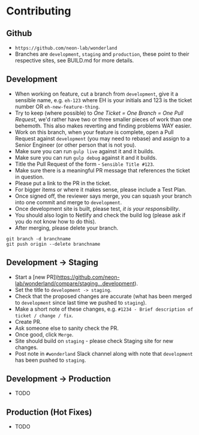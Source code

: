 # Contributing

## Github

- `https://github.com/neon-lab/wonderland`
- Branches are `development`, `staging` and `production`, these point to their respective sites, see BUILD.md for more details.

## Development

- When working on feature, cut a branch from `development`, give it a sensible name, e.g. `eh-123` where EH is your initials and 123 is the ticket number OR `eh-new-feature-thing`.
- Try to keep (where possible) to *One Ticket = One Branch = One Pull Request*, we'd rather have two or three smaller pieces of work than one behemoth. This also makes reverting and finding problems WAY easier.
- Work on this branch, when your feature is complete, open a Pull Request against `development` (you may need to rebase) and assign to a Senior Engineer (or other person that is not you).
- Make sure you can run `gulp live` against it and it builds.
- Make sure you can run `gulp debug` against it and it builds.
- Title the Pull Request of the form - `Sensible Title #123`.
- Make sure there is a meaningful PR message that references the ticket in question.
- Please put a link to the PR in the ticket.
- For bigger items or where it makes sense, please include a Test Plan.
- Once signed off, the reviewer says merge, you can squash your branch into one commit and merge to `development`.
- Once development site is built, please test, *it is your responsibility*.
- You should also login to Netlify and check the build log (please ask if you do not know how to do this).
- After merging, please delete your branch.

```
git branch -d branchname
git push origin --delete branchname
```

## Development -> Staging

- Start a [new PR])https://github.com/neon-lab/wonderland/compare/staging...development).
- Set the title to `development -> staging`.
- Check that the proposed changes are accurate (what has been merged to `development` since last time we pushed to `staging`).
- Make a short note of these changes, e.g. `#1234 - Brief description of ticket / change / fix`.
- Create PR.
- Ask someone else to sanity check the PR.
- Once good, click `Merge`.
- Site should build on `staging` - please check Staging site for new changes.
- Post note in `#wonderland` Slack channel along with note that `development` has been pushed to `staging`.

## Development -> Production

- TODO

## Production (Hot Fixes)

- TODO

